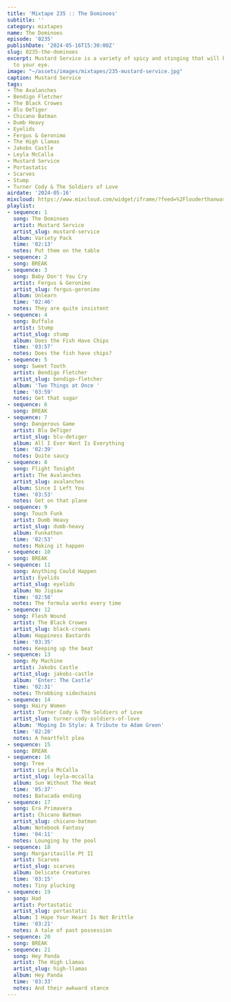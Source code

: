 ```yaml
---
title: 'Mixtape 235 :: The Dominoes'
subtitle: ''
category: mixtapes
name: The Dominoes
episode: '0235'
publishDate: '2024-05-16T15:30:00Z'
slug: 0235-the-dominoes
excerpt: Mustard Service is a variety of spicy and stinging that will bring a tear
  to your eye.
image: "~/assets/images/mixtapes/235-mustard-service.jpg"
caption: Mustard Service
tags:
- The Avalanches
- Bendigo Fletcher
- The Black Crowes
- Blu DeTiger
- Chicano Batman
- Dumb Heavy
- Eyelids
- Fergus & Geronimo
- The High Llamas
- Jakobs Castle
- Leyla McCalla
- Mustard Service
- Portastatic
- Scarves
- Stump
- Turner Cody & The Soldiers of Love
airdate: '2024-05-16'
mixcloud: https://www.mixcloud.com/widget/iframe/?feed=%2Flouderthanwar%2Fthe-mixtape-235-the-dominoes-2024-05-16%2F&hide_artwork=1&hide_cover=1&light=1
playlist:
- sequence: 1
  song: The Dominoes
  artist: Mustard Service
  artist_slug: mustard-service
  album: Variety Pack
  time: '02:13'
  notes: Put them on the table
- sequence: 2
  song: BREAK
- sequence: 3
  song: Baby Don't You Cry
  artist: Fergus & Geronimo
  artist_slug: fergus-geronimo
  album: Unlearn
  time: '02:46'
  notes: They are quite insistent
- sequence: 4
  song: Buffalo
  artist: Stump
  artist_slug: stump
  album: Does the Fish Have Chips
  time: '03:57'
  notes: Does the fish have chips?
- sequence: 5
  song: Sweet Tooth
  artist: Bendigo Fletcher
  artist_slug: bendigo-fletcher
  album: 'Two Things at Once '
  time: '03:59'
  notes: Get that sugar
- sequence: 6
  song: BREAK
- sequence: 7
  song: Dangerous Game
  artist: Blu DeTiger
  artist_slug: blu-detiger
  album: All I Ever Want Is Everything
  time: '02:39'
  notes: Quite saucy
- sequence: 8
  song: Flight Tonight
  artist: The Avalanches
  artist_slug: avalanches
  album: Since I Left You
  time: '03:53'
  notes: Get on that plane
- sequence: 9
  song: Touch Funk
  artist: Dumb Heavy
  artist_slug: dumb-heavy
  album: Funkathon
  time: '02:53'
  notes: Making it happen
- sequence: 10
  song: BREAK
- sequence: 11
  song: Anything Could Happen
  artist: Eyelids
  artist_slug: eyelids
  album: No Jigsaw
  time: '02:58'
  notes: The formula works every time
- sequence: 12
  song: Flesh Wound
  artist: The Black Crowes
  artist_slug: black-crowes
  album: Happiness Bastards
  time: '03:35'
  notes: Keeping up the beat
- sequence: 13
  song: My Machine
  artist: Jakobs Castle
  artist_slug: jakobs-castle
  album: 'Enter: The Castle'
  time: '02:31'
  notes: Throbbing sidechains
- sequence: 14
  song: Hairy Women
  artist: Turner Cody & The Soldiers of Love
  artist_slug: turner-cody-soldiers-of-love
  album: 'Moping In Style: A Tribute to Adam Green'
  time: '02:28'
  notes: A heartfelt plea
- sequence: 15
  song: BREAK
- sequence: 16
  song: Tree
  artist: Leyla McCalla
  artist_slug: leyla-mccalla
  album: Sun Without The Heat
  time: '05:37'
  notes: Batucada ending
- sequence: 17
  song: Era Primavera
  artist: Chicano Batman
  artist_slug: chicano-batman
  album: Notebook Fantasy
  time: '04:11'
  notes: Lounging by the pool
- sequence: 18
  song: Margaritaville Pt II
  artist: Scarves
  artist_slug: scarves
  album: Delicate Creatures
  time: '03:15'
  notes: Tiny plucking
- sequence: 19
  song: Had
  artist: Portastatic
  artist_slug: portastatic
  album: I Hope Your Heart Is Not Brittle
  time: '03:21'
  notes: A tale of past possession
- sequence: 20
  song: BREAK
- sequence: 21
  song: Hey Panda
  artist: The High Llamas
  artist_slug: high-llamas
  album: Hey Panda
  time: '03:33'
  notes: And their awkward stance
---
```


